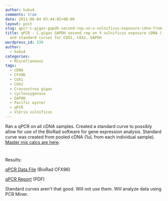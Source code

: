 ```yaml
---
author: kubu4
comments: true
date: 2011-06-04 03:44:02+00:00
layout: post
slug: qpcr-c-gigas-gapdh-second-rep-on-v-vulnificus-exposure-cdna-from-20110311-and-standard-curves-for-cox1-cox2-gapdh
title: qPCR - C.gigas GAPDH second rep on V.vulnificus exposure cDNA (from 20110311)
  and standard curves for COX1, COX2, GAPDH
wordpress_id: 339
author:
  - kubu4
categories:
  - Miscellaneous
tags:
  - cDNA
  - CFX96
  - COX1
  - COX2
  - Crassostrea gigas
  - cyclooxygenase
  - GAPDH
  - Pacific oyster
  - qPCR
  - Vibrio vulnificus
---
```


Ran a qPCR on all cDNA samples. Created a standard curve to possibly allow for use of the BioRad software for gene expression analysis. Standard curve was created from pooled cDNA (1uL from each individual sample). [Master mix calcs are here](http://eagle.fish.washington.edu/Arabidopsis/Notebook%20Workup%20Files/20110602-01.jpg).



# 



Results:

[qPCR Data File](http://eagle.fish.washington.edu/Arabidopsis/qPCR/CFX96/Roberts%20Lab_2011-06-03%2014-06-39_CC009827.pcrd) (BioRad CFX96)

[qPCR Report](http://eagle.fish.washington.edu/Arabidopsis/qPCR/CFX96/Roberts%20Lab_2011-06-03%2014-06-39_CC009827.pdf) (PDF)

Standard curves aren't that good. Will not use them. Will analyze data using PCR Miner.
